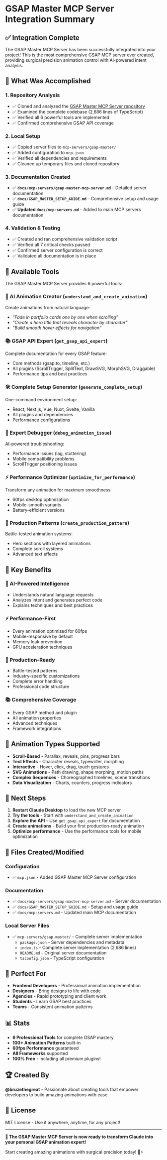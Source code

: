 # GSAP Master MCP Server Integration Summary

## ✅ Integration Complete

The GSAP Master MCP Server has been successfully integrated into your project! This is the most comprehensive GSAP MCP server ever created, providing surgical precision animation control with AI-powered intent analysis.

## 🎯 What Was Accomplished

### 1. Repository Analysis
- ✅ Cloned and analyzed the [GSAP Master MCP Server repository](https://github.com/bruzethegreat/gsap-master-mcp-server)
- ✅ Examined the complete codebase (2,686 lines of TypeScript)
- ✅ Verified all 6 powerful tools are implemented
- ✅ Confirmed comprehensive GSAP API coverage

### 2. Local Setup
- ✅ Copied server files to `mcp-servers/gsap-master/`
- ✅ Added configuration to `mcp.json`
- ✅ Verified all dependencies and requirements
- ✅ Cleaned up temporary files and cloned repository

### 3. Documentation Created
- ✅ **`docs/mcp-servers/gsap-master-mcp-server.md`** - Detailed server documentation
- ✅ **`docs/GSAP_MASTER_SETUP_GUIDE.md`** - Comprehensive setup and usage guide
- ✅ **Updated `docs/mcp-servers.md`** - Added to main MCP servers documentation

### 4. Validation & Testing
- ✅ Created and ran comprehensive validation script
- ✅ Verified all 7 critical checks passed
- ✅ Confirmed server configuration is correct
- ✅ Validated all documentation is in place

## 🚀 Available Tools

The GSAP Master MCP Server provides 6 powerful tools:

### 🧠 AI Animation Creator (`understand_and_create_animation`)
Create animations from natural language:
- *"Fade in portfolio cards one by one when scrolling"*
- *"Create a hero title that reveals character by character"*
- *"Build smooth hover effects for navigation"*

### 📚 GSAP API Expert (`get_gsap_api_expert`)
Complete documentation for every GSAP feature:
- Core methods (gsap.to, timeline, etc.)
- All plugins (ScrollTrigger, SplitText, DrawSVG, MorphSVG, Draggable)
- Performance tips and best practices

### 🛠️ Complete Setup Generator (`generate_complete_setup`)
One-command environment setup:
- React, Next.js, Vue, Nuxt, Svelte, Vanilla
- All plugins and dependencies
- Performance configurations

### 🔧 Expert Debugger (`debug_animation_issue`)
AI-powered troubleshooting:
- Performance issues (lag, stuttering)
- Mobile compatibility problems
- ScrollTrigger positioning issues

### ⚡ Performance Optimizer (`optimize_for_performance`)
Transform any animation for maximum smoothness:
- 60fps desktop optimization
- Mobile-smooth variants
- Battery-efficient versions

### 🎨 Production Patterns (`create_production_pattern`)
Battle-tested animation systems:
- Hero sections with layered animations
- Complete scroll systems
- Advanced text effects

## 🎉 Key Benefits

### 🧠 AI-Powered Intelligence
- Understands natural language requests
- Analyzes intent and generates perfect code
- Explains techniques and best practices

### ⚡ Performance-First
- Every animation optimized for 60fps
- Mobile-responsive by default
- Memory leak prevention
- GPU acceleration techniques

### 🎯 Production-Ready
- Battle-tested patterns
- Industry-specific customizations
- Complete error handling
- Professional code structure

### 📚 Comprehensive Coverage
- Every GSAP method and plugin
- All animation properties
- Advanced techniques
- Framework integrations

## 🎨 Animation Types Supported

- **Scroll-Based** - Parallax, reveals, pins, progress bars
- **Text Effects** - Character reveals, typewriter, morphing
- **Interactive** - Hover, click, drag, touch gestures
- **SVG Animations** - Path drawing, shape morphing, motion paths
- **Complex Sequences** - Choreographed timelines, scene transitions
- **Data Visualization** - Charts, counters, progress indicators

## 🚀 Next Steps

1. **Restart Claude Desktop** to load the new MCP server
2. **Try the tools** - Start with `understand_and_create_animation`
3. **Explore the API** - Use `get_gsap_api_expert` for documentation
4. **Create animations** - Build your first production-ready animation
5. **Optimize performance** - Use the performance tools for mobile optimization

## 📁 Files Created/Modified

### Configuration
- ✅ `mcp.json` - Added GSAP Master MCP Server configuration

### Documentation
- ✅ `docs/mcp-servers/gsap-master-mcp-server.md` - Server documentation
- ✅ `docs/GSAP_MASTER_SETUP_GUIDE.md` - Setup and usage guide
- ✅ `docs/mcp-servers.md` - Updated main MCP documentation

### Local Server Files
- ✅ `mcp-servers/gsap-master/` - Complete server implementation
  - `package.json` - Server dependencies and metadata
  - `index.ts` - Complete server implementation (2,686 lines)
  - `README.md` - Original server documentation
  - `tsconfig.json` - TypeScript configuration

## 🎯 Perfect For

- **Frontend Developers** - Professional animation implementation
- **Designers** - Bring designs to life with code
- **Agencies** - Rapid prototyping and client work
- **Students** - Learn GSAP best practices
- **Teams** - Consistent animation patterns

## 📊 Stats

- **6 Professional Tools** for complete GSAP mastery
- **100+ Animation Patterns** built-in
- **60fps Performance** guaranteed
- **All Frameworks** supported
- **100% Free** - including all premium plugins!

## 🏆 Created By

**@bruzethegreat** - Passionate about creating tools that empower developers to build amazing animations with ease.

## 📜 License

MIT License - Use it anywhere, anytime, for any project!

---

**🎉 The GSAP Master MCP Server is now ready to transform Claude into your personal GSAP animation expert!** 

Start creating amazing animations with surgical precision today! 🎯⚡

